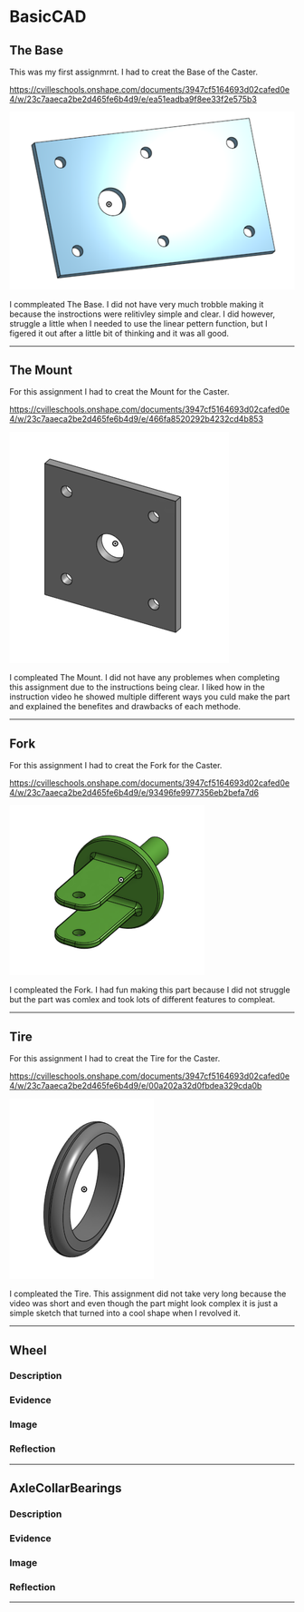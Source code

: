 # BasicCAD

## The Base

This was my first assignmrnt. I had to creat the Base of the Caster.

https://cvilleschools.onshape.com/documents/3947cf5164693d02cafed0e4/w/23c7aaeca2be2d465fe6b4d9/e/ea51eadba9f8ee33f2e575b3

![TheBase](Images/TheBase.png)

I commpleated The Base. I did not have very much trobble making it because the instroctions were relitivley simple and clear. I did however, struggle a little when I needed to use the linear pettern function, but I figered it out after a little bit of thinking and it was all good.

---


## The Mount

For this assignment I had to creat the Mount for the Caster.

https://cvilleschools.onshape.com/documents/3947cf5164693d02cafed0e4/w/23c7aaeca2be2d465fe6b4d9/e/466fa8520292b4232cd4b853

![TheMount](Images/TheMount.png)

I compleated The Mount. I did not have any problemes when completing this assignment due to the instructions being clear.  I liked how in the instruction video he showed multiple different ways you culd make the part and explained the benefites and drawbacks of each methode.

---


## Fork


For this assignment I had to creat the Fork for the Caster.

https://cvilleschools.onshape.com/documents/3947cf5164693d02cafed0e4/w/23c7aaeca2be2d465fe6b4d9/e/93496fe9977356eb2befa7d6

![TheFork](Images/TheFork.png)


I compleated the Fork. I had fun making this part because I did not struggle but the part was comlex and took lots of different features to compleat.

---


## Tire

For this assignment I had to creat the Tire for the Caster.

https://cvilleschools.onshape.com/documents/3947cf5164693d02cafed0e4/w/23c7aaeca2be2d465fe6b4d9/e/00a202a32d0fbdea329cda0b

![TheTire](Images/TheTire.png)


I compleated the Tire. This assignment did not take very long because the video was short and even though the part might look complex it is just a simple sketch that turned into a cool shape when I revolved it.

---


## Wheel

### Description

### Evidence

### Image

### Reflection

---


## AxleCollarBearings

### Description

### Evidence

### Image

### Reflection

---
